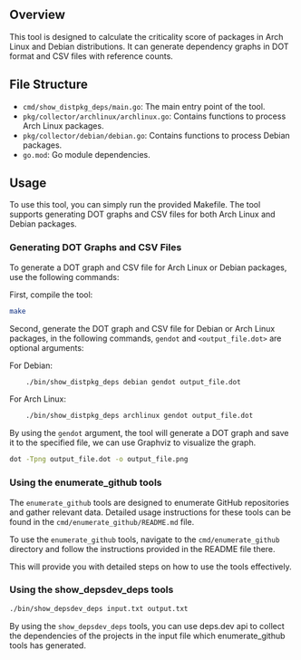 ## Overview

This tool is designed to calculate the criticality score of packages in Arch Linux and Debian distributions. It can generate dependency graphs in DOT format and CSV files with reference counts.

## File Structure

- `cmd/show_distpkg_deps/main.go`: The main entry point of the tool.
- `pkg/collector/archlinux/archlinux.go`: Contains functions to process Arch Linux packages.
- `pkg/collector/debian/debian.go`: Contains functions to process Debian packages.
- `go.mod`: Go module dependencies.

## Usage

To use this tool, you can simply run the provided Makefile. The tool supports generating DOT graphs and CSV files for both Arch Linux and Debian packages.

### Generating DOT Graphs and CSV Files

To generate a DOT graph and CSV file for Arch Linux or Debian packages, use the following commands:

First, compile the tool:

```sh
make
```

Second, generate the DOT graph and CSV file for Debian or Arch Linux packages, in the following commands, `gendot` and `<output_file.dot>` are optional arguments:

For Debian:
```sh
    ./bin/show_distpkg_deps debian gendot output_file.dot
```
For Arch Linux:
```sh
    ./bin/show_distpkg_deps archlinux gendot output_file.dot
```

By using the `gendot` argument, the tool will generate a DOT graph and save it to the specified file, we can use Graphviz to visualize the graph.

```sh
dot -Tpng output_file.dot -o output_file.png
```

### Using the enumerate_github tools

The `enumerate_github` tools are designed to enumerate GitHub repositories and gather relevant data. Detailed usage instructions for these tools can be found in the `cmd/enumerate_github/README.md` file.

To use the `enumerate_github` tools, navigate to the `cmd/enumerate_github` directory and follow the instructions provided in the README file there.

This will provide you with detailed steps on how to use the tools effectively.

### Using the show_depsdev_deps tools

```sh
./bin/show_depsdev_deps input.txt output.txt
```

By using the `show_depsdev_deps` tools, you can use deps.dev api to collect the dependencies of the projects in the input file which enumerate_github tools has generated.
